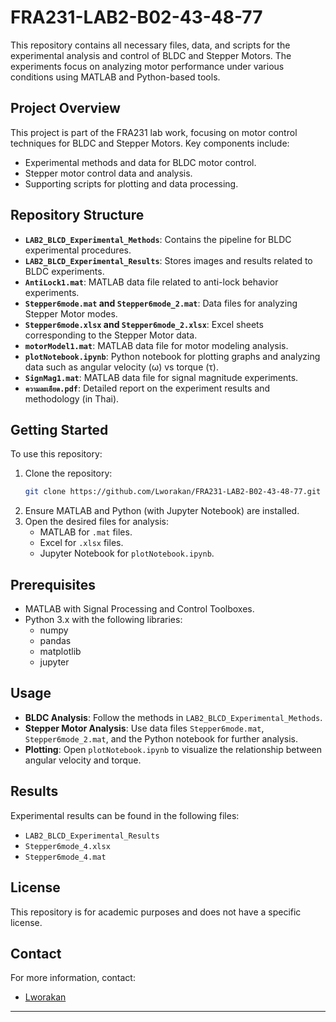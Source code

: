 # FRA231-LAB2-B02-43-48-77

This repository contains all necessary files, data, and scripts for the experimental analysis and control of BLDC and Stepper Motors. The experiments focus on analyzing motor performance under various conditions using MATLAB and Python-based tools.

## Project Overview
This project is part of the FRA231 lab work, focusing on motor control techniques for BLDC and Stepper Motors. Key components include:
- Experimental methods and data for BLDC motor control.
- Stepper motor control data and analysis.
- Supporting scripts for plotting and data processing.

## Repository Structure

- **`LAB2_BLCD_Experimental_Methods`**: Contains the pipeline for BLDC experimental procedures.
- **`LAB2_BLCD_Experimental_Results`**: Stores images and results related to BLDC experiments.
- **`AntiLock1.mat`**: MATLAB data file related to anti-lock behavior experiments.
- **`Stepper6mode.mat` and `Stepper6mode_2.mat`**: Data files for analyzing Stepper Motor modes.
- **`Stepper6mode.xlsx` and `Stepper6mode_2.xlsx`**: Excel sheets corresponding to the Stepper Motor data.
- **`motorModel1.mat`**: MATLAB data file for motor modeling analysis.
- **`plotNotebook.ipynb`**: Python notebook for plotting graphs and analyzing data such as angular velocity (ω) vs torque (τ).
- **`SignMag1.mat`**: MATLAB data file for signal magnitude experiments.
- **`ความละเอียด.pdf`**: Detailed report on the experiment results and methodology (in Thai).

## Getting Started
To use this repository:

1. Clone the repository:
   ```bash
   git clone https://github.com/Lworakan/FRA231-LAB2-B02-43-48-77.git
   ```
2. Ensure MATLAB and Python (with Jupyter Notebook) are installed.
3. Open the desired files for analysis:
   - MATLAB for `.mat` files.
   - Excel for `.xlsx` files.
   - Jupyter Notebook for `plotNotebook.ipynb`.

## Prerequisites
- MATLAB with Signal Processing and Control Toolboxes.
- Python 3.x with the following libraries:
  - numpy
  - pandas
  - matplotlib
  - jupyter

## Usage
- **BLDC Analysis**: Follow the methods in `LAB2_BLCD_Experimental_Methods`.
- **Stepper Motor Analysis**: Use data files `Stepper6mode.mat`, `Stepper6mode_2.mat`, and the Python notebook for further analysis.
- **Plotting**: Open `plotNotebook.ipynb` to visualize the relationship between angular velocity and torque.

## Results
Experimental results can be found in the following files:
- `LAB2_BLCD_Experimental_Results`
- `Stepper6mode_4.xlsx`
- `Stepper6mode_4.mat`

## License
This repository is for academic purposes and does not have a specific license.

## Contact
For more information, contact:
- [Lworakan](https://github.com/Lworakan)

---

